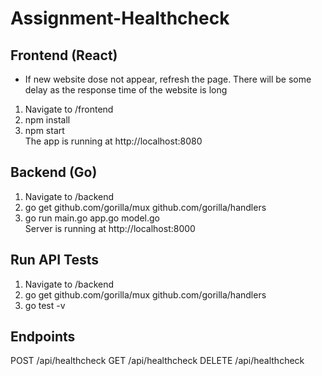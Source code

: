 # Assignment-Healthcheck

## Frontend (React)
* If new website dose not appear, refresh the page. There will be some delay as the response time of the website is long
1. Navigate to /frontend  
2. npm install  
3. npm start  
The app is running at http://localhost:8080  

## Backend (Go)
1. Navigate to /backend
2. go get github.com/gorilla/mux github.com/gorilla/handlers  
3. go run main.go app.go model.go  
Server is running at http://localhost:8000  

## Run API Tests
1. Navigate to /backend  
2. go get github.com/gorilla/mux github.com/gorilla/handlers  
3. go test -v

## Endpoints
POST /api/healthcheck 
GET /api/healthcheck 
DELETE /api/healthcheck 
